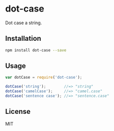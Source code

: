 # dot-case

Dot case a string.

## Installation

```bash
npm install dot-case --save
```

## Usage

```javascript
var dotCase = require('dot-case');

dotCase('string');        //=> "string"
dotCase('camelCase');     //=> "camel.case"
dotCase('sentence case'); //=> "sentence.case"
```

## License

MIT
